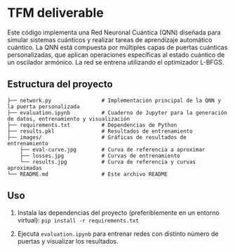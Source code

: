 # TFM deliverable
Este código implementa una Red Neuronal Cuántica (QNN) diseñada para simular sistemas cuánticos y realizar tareas de aprendizaje automático cuántico. La QNN está compuesta por múltiples capas de puertas cuánticas personalizadas, que aplican operaciones específicas al estado cuántico de un oscilador armónico. La red se entrena utilizando el optimizador L-BFGS.

## Estructura del proyecto
```
├── network.py                # Implementación principal de la QNN y la puerta personalizada
├── evaluation.ipynb          # Cuaderno de Jupyter para la generación de datos, entrenamiento y visualización
├── requirements.txt          # Dependencias de Python
├── results.pkl               # Resultados de entrenamiento
├── images/                   # Gráficas de resultados de entrenamiento
    ├── eval-curve.jpg        # Curva de referencia a aproximar
    ├── losses.jpg            # Curvas de entrenamiento
    └── results.jpg           # Curva de referencia y curvas aproximadas
└── README.md                 # Este archivo README
```

## Uso
1. Instala las dependencias del proyecto (preferiblemente en un entorno virtual): `pip install -r requirements.txt`

2. Ejecuta `evaluation.ipynb` para entrenar redes con distinto número de puertas y visualizar los resultados.